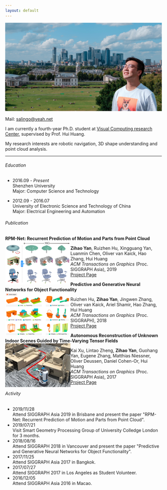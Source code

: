 ```yaml
---
layout: default
---
```


![Portrait](resources/portrait.jpg)

Mail: salingo@yeah.net

I am currently a fourth-year Ph.D. student at [Visual Computing research Center](https://vcc.tech), supervised by Prof. Hui Huang.

My research interests are robotic navigation, 3D shape understanding and point cloud analysis.

* * *


###### Education

*   2016.09 - _Present_<br>
Shenzhen University<br>
Major: Computer Science and Technology

*   2012.09 - 2016.07<br>
University of Electronic Science and Technology of China<br>
Major: Electrical Engineering and Automation


###### Publication

**RPM-Net: Recurrent Prediction of Motion and Parts from Point Cloud**<br>
<img align="left" width="210" height="140" src="resources/2019mobility.jpg">

**Zihao Yan**, Ruizhen Hu, Xingguang Yan, Luanmin Chen, Oliver van Kaick, Hao Zhang, Hui Huang<br>
_ACM Transactions on Graphics_ (Proc. SIGGRAPH Asia), 2019<br>
[Project Page](http://vcc.szu.edu.cn/research/2019/RPMNet.html)<br>


**Predictive and Generative Neural Networks for Object Functionality**<br>
<img align="left" width="210" height="140" src="resources/2018icon4.jpg">

Ruizhen Hu, **Zihao Yan**, Jingwen Zhang, Oliver van Kaick, Ariel Shamir, Hao Zhang, Hui Huang<br>
_ACM Transactions on Graphics_ (Proc. SIGGRAPH), 2018<br>
[Project Page](http://vcc.szu.edu.cn/research/2018/ICON4.html)<br>


**Autonomous Reconstruction of Unknown Indoor Scenes Guided by Time-Varying Tensor Fields**<br>
<img align="left" width="210" height="140" src="resources/2017fetch.jpg">

Kai Xu, Lintao Zheng, **Zihao Yan**, Guohang Yan, Eugene Zhang, Matthias Niessner, Oliver Deussen, Daniel Cohen-Or, Hui Huang<br>
_ACM Transactions on Graphics_ (Proc. SIGGRAPH Asia), 2017<br>
[Project Page](http://kevinkaixu.net/projects/tfnav.html)<br>


###### Activity

*   2019/11/28<br>
    Attend SIGGRAPH Asia 2019 in Brisbane and present the paper "RPM-Net: Recurrent Prediction of Motion and Parts from Point Cloud".
*   2019/07/21<br>
    Visit Smart Geometry Processing Group of University Colledge London for 3 months.
*   2018/08/16<br>
    Attend SIGGRAPH 2018 in Vancouver and present the paper "Predictive and Generative Neural Networks for Object Functionality".
*   2017/11/25<br>
    Attend SIGGRAPH Asia 2017 in Bangkok.
*   2017/07/27<br>
    Attend SIGGRAPH 2017 in Los Angeles as Student Volunteer.
*   2016/12/05<br>
    Attend SIGGRAPH Asia 2016 in Macao.

